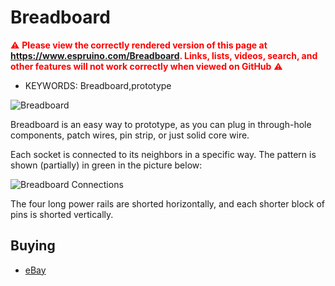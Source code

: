 <!--- Copyright (c) 2013 Gordon Williams, Pur3 Ltd. See the file LICENSE for copying permission. -->
Breadboard
=========

<span style="color:red">:warning: **Please view the correctly rendered version of this page at https://www.espruino.com/Breadboard. Links, lists, videos, search, and other features will not work correctly when viewed on GitHub** :warning:</span>

* KEYWORDS: Breadboard,prototype

![Breadboard](Breadboard/breadboard.jpg)

Breadboard is an easy way to prototype, as you can plug in through-hole components, patch wires, pin strip, or just solid core wire.

Each socket is connected to its neighbors in a specific way. The pattern is shown (partially) in green in the picture below:

![Breadboard Connections](Breadboard/breadboard_connect.jpg)

The four long power rails are shorted horizontally, and each shorter block of pins is shorted vertically.

Buying
-----

* [eBay](http://www.ebay.com/sch/i.html?_nkw=solderless+breadboard)
